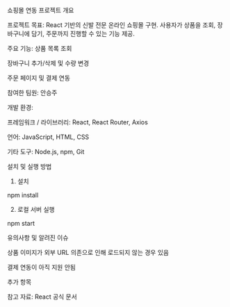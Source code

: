 쇼핑몰 연동
프로젝트 개요

프로젝트 목표:
React 기반의 신발 전문 온라인 쇼핑몰 구현. 사용자가 상품을 조회, 장바구니에 담기, 주문까지 진행할 수 있는 기능 제공.

주요 기능: 
상품 목록 조회

장바구니 추가/삭제 및 수량 변경

주문 페이지 및 결제 연동

참여한 팀원: 안승주

개발 환경:

프레임워크 / 라이브러리: React, React Router, Axios

언어: JavaScript, HTML, CSS

기타 도구: Node.js, npm, Git


설치 및 실행 방법

1. 설치

npm install

2. 로컬 서버 실행

npm start

유의사항 및 알려진 이슈

상품 이미지가 외부 URL 의존으로 인해 로드되지 않는 경우 있음

결제 연동이 아직 지원 안됨

추가 항목

참고 자료: React 공식 문서
